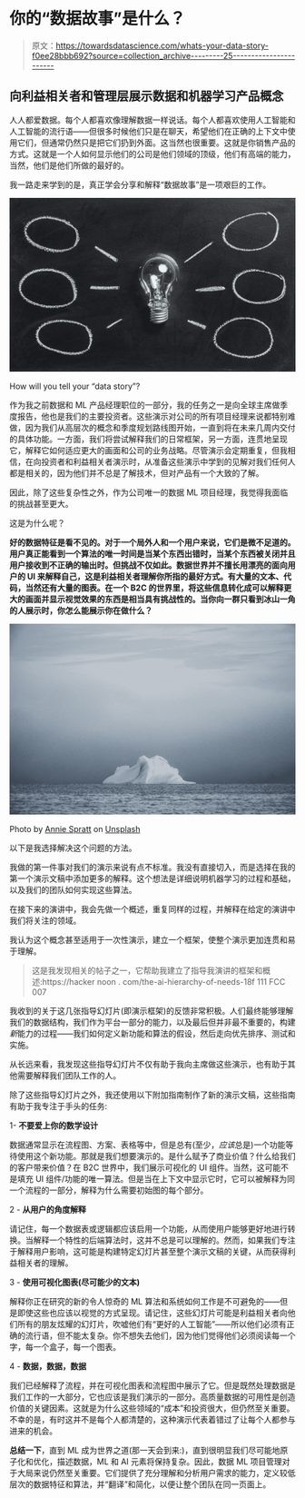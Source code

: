 # 你的“数据故事”是什么？

> 原文：<https://towardsdatascience.com/whats-your-data-story-f0ee28bbb692?source=collection_archive---------25----------------------->

## 向利益相关者和管理层展示数据和机器学习产品概念

人人都爱数据。每个人都喜欢像理解数据一样说话。每个人都喜欢使用人工智能和人工智能的流行语——但很多时候他们只是在聊天，希望他们在正确的上下文中使用它们，但通常仍然只是把它们扔到外面。这当然也很重要。这就是你销售产品的方式。这就是一个人如何显示他们的公司是他们领域的顶级，他们有高端的能力，当然，他们是他们所做的最好的。

我一路走来学到的是，真正学会分享和解释“数据故事”是一项艰巨的工作。

![](img/609cc61ec9e06a7ba97f9d0468efe9b8.png)

How will you tell your “data story”?

作为我之前数据和 ML 产品经理职位的一部分，我的任务之一是向全球主席做季度报告，他也是我们的主要投资者。这些演示对公司的所有项目经理来说都特别难做，因为我们从高层次的概念和季度规划路线图开始，一直到将在未来几周内交付的具体功能。一方面，我们将尝试解释我们的日常框架，另一方面，连贯地呈现它，解释它如何适应更大的画面和公司的业务战略。尽管演示会定期重复，但我相信，在向投资者和利益相关者演示时，从准备这些演示中学到的见解对我们任何人都是相关的，因为他们并不总是了解技术，但对产品有一个大致的了解。

因此，除了这些复杂性之外，作为公司唯一的数据 ML 项目经理，我觉得我面临的挑战甚至更大。

这是为什么呢？

**好的数据特征是看不见的。对于一个局外人和一个用户来说，它们是微不足道的。用户真正能看到一个算法的唯一时间是当某个东西出错时，当某个东西被关闭并且用户接收到不正确的输出时。但挑战不仅如此。数据世界并不擅长用漂亮的面向用户的 UI 来解释自己，这是利益相关者理解你所指的最好方式。有大量的文本、代码，当然还有大量的图表。在一个 B2C 的世界里，将这些信息转化成可以解释更大的画面并显示视觉效果的东西是相当具有挑战性的。当你向一群只看到冰山一角的人展示时，你怎么能展示你在做什么？**

![](img/1e95d875fd168ca828b24da94fbddb39.png)

Photo by [Annie Spratt](https://unsplash.com/@anniespratt?utm_source=medium&utm_medium=referral) on [Unsplash](https://unsplash.com?utm_source=medium&utm_medium=referral)

以下是我选择解决这个问题的方法。

我做的第一件事对我们的演示来说有点不标准。我没有直接切入，而是选择在我的第一个演示文稿中添加更多的解释。这个想法是详细说明机器学习的过程和基础，以及我们的团队如何实现这些算法。

在接下来的演讲中，我会先做一个概述，重复同样的过程，并解释在给定的演讲中我们将关注的领域。

我认为这个概念甚至适用于一次性演示，建立一个框架，使整个演示更加连贯和易于理解。

> 这是我发现相关的帖子之一，它帮助我建立了指导我演讲的框架和概述:https://hacker noon . com/the-ai-hierarchy-of-needs-18f 111 FCC 007

我收到的关于这几张指导幻灯片(即演示框架)的反馈非常积极。人们最终能够理解我们的数据结构，我们作为平台一部分的能力，以及最后但并非最不重要的，构建*新*能力的过程——我们如何定义新功能和算法的假设，然后走向优先排序、测试和实施。

从长远来看，我发现这些指导幻灯片不仅有助于我向主席做这些演示，也有助于其他需要解释我们团队工作的人。

除了这些指导幻灯片之外，我还使用以下附加指南制作了新的演示文稿，这些指南有助于我专注于手头的任务:

1- **不要爱上你的数学设计**

数据通常显示在流程图、方案、表格等中，但是总有(至少，*应该*总是)一个功能等待使用这个新功能。那就是我们想要演示的。是什么赋予了商业价值？什么给我们的客户带来价值？在 B2C 世界中，我们展示可视化的 UI 组件。当然，这可能不是填充 UI 组件/功能的唯一算法。但是当在上下文中显示它时，它可以被解释为同一个流程的一部分，解释为什么需要初始图的每个部分。

2 - **从用户的角度解释**

请记住，每一个数据表或逻辑都应该启用一个功能，从而使用户能够更好地进行转换。当解释一个特性的后端算法时，这并不总是可以理解的。然而，如果我们专注于解释用户影响，这可能是构建特定幻灯片甚至整个演示文稿的关键，从而获得利益相关者的理解。

3 - **使用可视化图表(尽可能少的文本)**

解释你正在研究的新的令人惊奇的 ML 算法和系统如何工作是不可避免的——但是即使这些也应该以视觉的方式呈现。请记住，这些幻灯片可能是利益相关者向他们所有的朋友炫耀的幻灯片，吹嘘他们有“更好的人工智能”——所以他们必须有正确的流行语，但不能太复杂。你不想失去他们，因为他们觉得他们必须阅读每一个字，每一个盒子，每一个图表。

4 - **数据，数据，数据**

我们已经解释了流程，并在可视化图表和流程图中展示了它。但是既然处理数据是我们工作的一大部分，它也应该是我们演示的一部分。高质量数据的可用性是创造价值的关键因素。这就是为什么这些领域的“成本”和投资很大，但仍然至关重要。不幸的是，有时这并不是每个人都清楚的，这种演示代表着错过了让每个人都参与进来的机会。

**总结一下**，直到 ML 成为世界之道(那一天会到来:)，直到很明显我们尽可能地原子化和优化，描述数据，ML 和 AI 元素将保持复杂。因此，数据 ML 项目管理对于大局来说仍然至关重要。它们提供了充分理解和分析用户需求的能力，定义较低层次的数据特征和算法，并“翻译”和简化，以便让整个团队在同一页面上。
